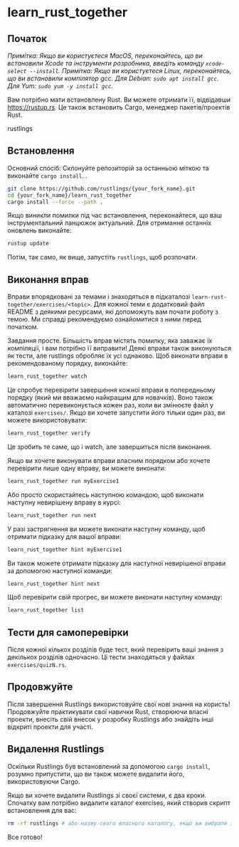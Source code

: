 # learn_rust_together

## Початок

_Примітка: Якщо ви користуєтеся MacOS, переконайтесь, що ви встановили Xcode та інструменти розробника, введіть команду `xcode-select --install`._
_Примітка: Якщо ви користуєтеся Linux, переконайтесь, що ви встановили компілятор gcc. Для Debian: `sudo apt install gcc`. Для Yum: `sudo yum -y install gcc`._

Вам потрібно мати встановлену Rust. Ви можете отримати її, відвідавши https://rustup.rs. Це також встановить Cargo, менеджер пакетів/проектів Rust.

<!-- ## Browser:

[Run on Repl.it](https://repl.it/github/rust-lang/rustlings)

[![Open in Gitpod](https://gitpod.io/button/open-in-gitpod.svg)](https://gitpod.io/#https://github.com/rust-lang/rustlings) -->rustlings

## Встановлення

Основний спосіб: Склонуйте репозиторій за останньою міткою та виконайте `cargo install`.
.
```bash
git clone https://github.com/rustlings/{your_fork_name}.git
cd {your_fork_name}/learn_rust_together
cargo install --force --path .
```

Якщо виникли помилки під час встановлення, переконайтеся, що ваш інструментальний ланцюжок актуальний. Для отримання останніх оновлень виконайте:

```bash
rustup update
```

Потім, так само, як вище, запустіть `rustlings`, щоб розпочати.

## Виконання вправ

Вправи впорядковані за темами і знаходяться в підкаталозі `learn-rust-together/exercises/<topic>`. Для кожної теми є додатковий файл README з деякими ресурсами, які допоможуть вам почати роботу з темою. Ми справді рекомендуємо ознайомитися з ними перед початком.

Завдання просте. Більшість вправ містять помилку, яка заважає їх компіляції, і вам потрібно її виправити! Деякі вправи також виконуються як тести, але rustlings обробляє їх усі однаково. Щоб виконати вправи в рекомендованому порядку, виконайте:

```bash
learn_rust_together watch
```

Це спробує перевірити завершення кожної вправи в попередньому порядку (який ми вважаємо найкращим для новачків). Воно також автоматично перевиконується кожен раз, коли ви змінюєте файл у каталозі `exercises/`. Якщо ви хочете запустити його тільки один раз, ви можете використовувати:

```bash
learn_rust_together verify
```

Це зробить те саме, що і watch, але завершиться після виконання.

Якщо ви хочете виконувати вправи власним порядком або хочете перевірити лише одну вправу, ви можете виконати:

```bash
learn_rust_together run myExercise1
```

Або просто скористайтесь наступною командою, щоб виконати наступну невирішену вправу в курсі:

```bash
learn_rust_together run next
```

У разі застрягнення ви можете виконати наступну команду, щоб отримати підказку для вашої вправи:

```bash
learn_rust_together hint myExercise1
```

Ви також можете отримати підказку для наступної невирішеної вправи за допомогою наступної команди:

```bash
learn_rust_together hint next
```

Щоб перевірити свій прогрес, ви можете виконати наступну команду:

```bash
learn_rust_together list
```

## Тести для самоперевірки

Після кожної кількох розділів буде тест, який перевірить ваші знання з декількох розділів одночасно. Ці тести знаходяться у файлах `exercises/quizN.rs`.

## Продовжуйте

Після завершення Rustlings використовуйте свої нові знання на користь! Продовжуйте практикувати свої навички Rust, створюючи власні проекти, внесіть свій внесок у розробку Rustlings або знайдіть інші відкриті проекти для участі.

## Видалення Rustlings
Оскільки Rustlings був встановлений за допомогою `cargo install`, розумно припустити, що ви також можете видалити його, використовуючи Cargo.

Якщо ви хочете видалити Rustlings зі своєї системи, є два кроки. Спочатку вам потрібно видалити каталог exercises, який створив скрипт встановлення для вас:

```bash
rm -rf rustlings # або назву свого власного каталогу, якщо ви вибрали і / або перейменували його
```

Все готово!